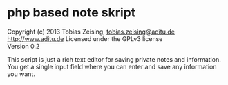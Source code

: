 php based note skript
==========================

Copyright (c) 2013 Tobias Zeising, tobias.zeising@aditu.de  
http://www.aditu.de
Licensed under the GPLv3 license  
Version 0.2

This script is just a rich text editor for saving private notes and information. You get a single input field where you can enter and save any information you want.